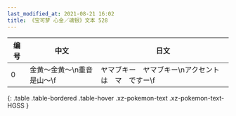 ```yaml
---
last_modified_at: 2021-08-21 16:02
title: 《宝可梦 心金／魂银》文本 528
---
```

| 编号 | 中文 | 日文 |
| ---- | ---- | ---- |
| 0 | 金黄～金黄～\n重音是山～\f | ヤマブキー　ヤマブキー\nアクセントは　マ　ですー\f |
{: .table .table-bordered .table-hover .xz-pokemon-text .xz-pokemon-text-HGSS }